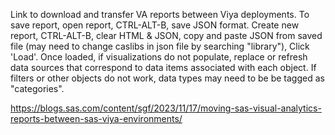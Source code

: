 Link to download and transfer VA reports between Viya deployments.
To save report, open report, CTRL-ALT-B, save JSON format.
Create new report, CTRL-ALT-B, clear HTML & JSON, copy and paste JSON from saved file (may need to change caslibs in json file by searching "library"), Click 'Load'.
Once loaded, if visualizations do not populate, replace or refresh data sources that correspond to data items associated with each object.
If filters or other objects do not work, data types may need to be be tagged as "categories".

https://blogs.sas.com/content/sgf/2023/11/17/moving-sas-visual-analytics-reports-between-sas-viya-environments/